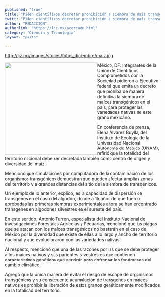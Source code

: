 ```yaml
---
published: "true"
title: "Piden científicos decretar prohibición a siembra de maíz transgénico"
twitt: "Piden científicos decretar prohibición a siembra de maíz transgénico"
author: "REDACCION"
authorlink: "https://ljz.mx/acercade.html"
category: "Ciencia y Tecnología"
layout: "posts"

---
```

http://ljz.mx/images/stories/fotos_diciembre/maiz.jpg

  <img src="http://ljz.mx/images/stories/fotos_diciembre/maiz.jpg" border="0" width="300" style="float: left;" />México, DF. Integrantes de la Unión de Científicos Comprometidos con la Sociedad pidieron al Ejecutivo federal que emita un decreto que prohiba de manera definitiva la siembra de maíces transgénicos en el país, para proteger las variedades nativas de este grano mexicano.



  En conferencia de prensa, Elena Álvarez Buylla, del Instituto de Ecología de la Universidad Nacional Autónoma de México (UNAM), refirió que la totalidad del territorio nacional debe ser decretada también como centro de origen y diversidad del maíz.



  Mencionó que simulaciones por computadora de la contaminación de los organismos transgénicos demuestran que pueden afectar amplias zonas del territorio y a grandes distancias del sitio de la siembra de transgénicos.



  Un ejemplo de lo anterior, explicó, es la capacidad de dispersión de transgenes en el caso del algodón, donde a 15 años de que fueron aprobadas las primeras siembras experimentales ahora se han encontrado transgenes en algodones silvestres en el sureste del país.



  En este sentido, Antonio Turren, especialista del Instituto Nacional de Investigaciones Forestales Agrícolas y Pecuarias, mencionó que las plagas que se atacan con los maíces transgénicos no bastarán en el caso de México por la diversidad que existe de ellas a lo largo y ancho del territorio nacional y que evolucionaron con las variedades nativas.



  Al respecto, mencionó que una de las razones por las que se debe proteger a los maíces nativos y sus parientes silvestres es que contienen características genéticas que servirán para enfrentar los fenómenos del cambio climático.



  Agregó que la única manera de evitar el riesgo de escape de organismos transgénicos y su consecuente acumulación de transgenes en maíces nativos es prohibir la liberación de estos granos genéticamente modificados en la totalidad del territorio.

